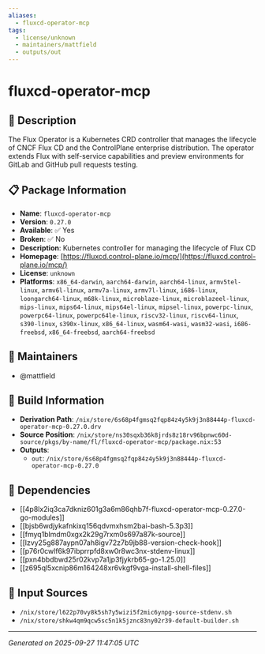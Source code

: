 ```yaml
---
aliases:
  - fluxcd-operator-mcp
tags:
  - license/unknown
  - maintainers/mattfield
  - outputs/out
---
```


# fluxcd-operator-mcp

## 📝 Description

The Flux Operator is a Kubernetes CRD controller that manages the lifecycle of CNCF Flux CD
and the ControlPlane enterprise distribution. The operator extends Flux with self-service
capabilities and preview environments for GitLab and GitHub pull requests testing.


## 📋 Package Information

- **Name**: `fluxcd-operator-mcp`
- **Version**: `0.27.0`
- **Available**: ✅ Yes
- **Broken**: ✅ No
- **Description**: Kubernetes controller for managing the lifecycle of Flux CD
- **Homepage**: [https://fluxcd.control-plane.io/mcp/](https://fluxcd.control-plane.io/mcp/)
- **License**: `unknown`
- **Platforms**: `x86_64-darwin`, `aarch64-darwin`, `aarch64-linux`, `armv5tel-linux`, `armv6l-linux`, `armv7a-linux`, `armv7l-linux`, `i686-linux`, `loongarch64-linux`, `m68k-linux`, `microblaze-linux`, `microblazeel-linux`, `mips-linux`, `mips64-linux`, `mips64el-linux`, `mipsel-linux`, `powerpc-linux`, `powerpc64-linux`, `powerpc64le-linux`, `riscv32-linux`, `riscv64-linux`, `s390-linux`, `s390x-linux`, `x86_64-linux`, `wasm64-wasi`, `wasm32-wasi`, `i686-freebsd`, `x86_64-freebsd`, `aarch64-freebsd`
## 👥 Maintainers

- @mattfield


## 🔧 Build Information

- **Derivation Path**: `/nix/store/6s68p4fgmsq2fqp84z4y5k9j3n88444p-fluxcd-operator-mcp-0.27.0.drv`
- **Source Position**: `/nix/store/ns30sqxb36k8jrds8z18rv96bpnwc60d-source/pkgs/by-name/fl/fluxcd-operator-mcp/package.nix:53`
- **Outputs**:
  - `out`:  `/nix/store/6s68p4fgmsq2fqp84z4y5k9j3n88444p-fluxcd-operator-mcp-0.27.0`

## 🔗 Dependencies

- [[4p8lx2iq3ca7dkniz601g3a6m86qhb7f-fluxcd-operator-mcp-0.27.0-go-modules]]
- [[bjsb6wdjykafnkixq156qdvmxhsm2bai-bash-5.3p3]]
- [[fmyq1blmdm0xgx2k29g7rxm0s697a87k-source]]
- [[lzvy25g887aypn07ah8igv72z7b9jb88-version-check-hook]]
- [[p76r0cwlf6k97ibprrpfd8xw0r8wc3nx-stdenv-linux]]
- [[pxn4bbdbwd25r02kvp7a1jp3fjykrb65-go-1.25.0]]
- [[z695ql5xcnip86m164248xr6vkgf9vga-install-shell-files]]

## 📁 Input Sources

- `/nix/store/l622p70vy8k5sh7y5wizi5f2mic6ynpg-source-stdenv.sh`
- `/nix/store/shkw4qm9qcw5sc5n1k5jznc83ny02r39-default-builder.sh`

---
*Generated on 2025-09-27 11:47:05 UTC*
